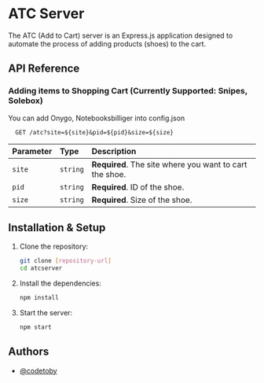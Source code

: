 # ATC Server

The ATC (Add to Cart) server is an Express.js application designed to automate the process of adding products (shoes) to the cart.

## API Reference

### Adding items to Shopping Cart (Currently Supported: Snipes, Solebox)
You can add Onygo, Notebooksbilliger into config.json

```http
  GET /atc?site=${site}&pid=${pid}&size=${size}
```

| Parameter | Type     | Description                |
| :-------- | :------- | :------------------------- |
| `site`    | `string` | **Required**. The site where you want to cart the shoe. |
| `pid`     | `string` | **Required**. ID of the shoe. |
| `size`    | `string` | **Required**. Size of the shoe. |

## Installation & Setup

1. Clone the repository:
   ```bash
   git clone [repository-url]
   cd atcserver
   ```

2. Install the dependencies:
   ```bash
   npm install
   ```

3. Start the server:
   ```bash
   npm start
   ```

## Authors

- [@codetoby](https://www.github.com/codetoby)

